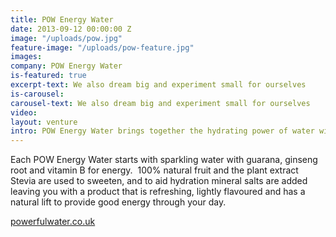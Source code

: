 ```yaml
---
title: POW Energy Water
date: 2013-09-12 00:00:00 Z
image: "/uploads/pow.jpg"
feature-image: "/uploads/pow-feature.jpg"
images: 
company: POW Energy Water
is-featured: true
excerpt-text: We also dream big and experiment small for ourselves
is-carousel: 
carousel-text: We also dream big and experiment small for ourselves
video: 
layout: venture
intro: POW Energy Water brings together the hydrating power of water with natural caffeine from guarana, no added sugar, natural sweetness from fruit and no artificial flavours or colourings.
---
```


Each POW Energy Water starts with sparkling water with guarana, ginseng root and vitamin B for energy.  100% natural fruit and the plant extract Stevia are used to sweeten, and to aid hydration mineral salts are added leaving you with a product that is refreshing, lightly flavoured and has a natural lift to provide good energy through your day.

[powerfulwater.co.uk](http://www.powenergywater.com)